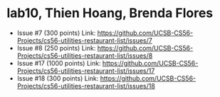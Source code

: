 # lab10, Thien Hoang, Brenda Flores

* Issue #7 (300 points) Link: https://github.com/UCSB-CS56-Projects/cs56-utilities-restaurant-list/issues/7
* Issue #8 (250 points) Link: https://github.com/UCSB-CS56-Projects/cs56-utilities-restaurant-list/issues/8
* Issue #17 (1000 points) Link: https://github.com/UCSB-CS56-Projects/cs56-utilities-restaurant-list/issues/17
* Issue #18 (300 points) Link: https://github.com/UCSB-CS56-Projects/cs56-utilities-restaurant-list/issues/18
